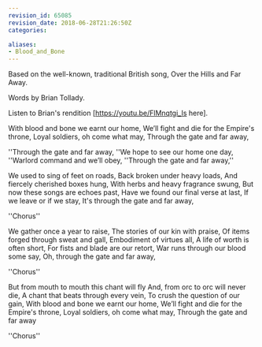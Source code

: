 ```yaml
---
revision_id: 65085
revision_date: 2018-06-28T21:26:50Z
categories:

aliases:
- Blood_and_Bone
---
```


Based on the well-known, traditional British song, Over the Hills and Far Away.

Words by Brian Tollady.

Listen to Brian's rendition [https://youtu.be/FlMnqtgi_Is here].


With blood and bone we earnt our home,
We’ll fight and die for the Empire's throne,
Loyal soldiers, oh come what may,
Through the gate and far away,

''Through the gate and far away,
''We hope to see our home one day,
''Warlord command and we’ll obey,
''Through the gate and far away,''

We used to sing of feet on roads,
Back broken under heavy loads,
And fiercely cherished boxes hung,
With herbs and heavy fragrance swung,
But now these songs are echoes past,
Have we found our final verse at last,
If we leave or if we stay,
It's through the gate and far away,

''Chorus''

We gather once a year to raise,
The stories of our kin with praise,
Of items forged through sweat and gall,
Embodiment of virtues all,
A life of worth is often short,
For fists and blade are our retort,
War runs through our blood some say,
Oh, through the gate and far away,

''Chorus''

But from mouth to mouth this chant will fly
And, from orc to orc will never die,
A chant that beats through every vein,
To crush the question of our gain,
With blood and bone we earnt our home,
We’ll fight and die for the Empire's throne,
Loyal soldiers, oh come what may,
Through the gate and far away

''Chorus''
